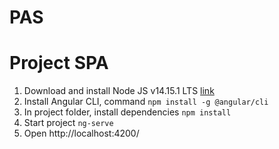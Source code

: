 # PAS

# Project SPA

1. Download and install Node JS v14.15.1 LTS [link](https://nodejs.org/dist/v14.15.1/node-v14.15.1-x64.msi)
2. Install Angular CLI, command
`npm install -g @angular/cli`
4. In project folder, install dependencies
`npm install`
5. Start project
`ng-serve`
6. Open
http://localhost:4200/
